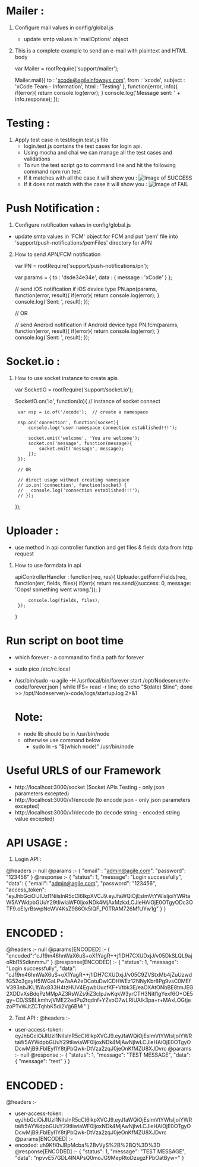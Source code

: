 
# Mailer :

1. Configure mail values in config/global.js

	- update smtp values in 'mailOptions' object

2. This is a complete example to send an e-mail with plaintext and HTML body

	var Mailer = rootRequire('support/mailer');

 	Mailer.mail({
		to 		: 'xcode@agileinfoways.com',
		from 	: 'xcode',
		subject : 'xCode Team - Information',
		html	: 'Testing'
	}, function(error, info){
		if(error){
			return console.log(error);
		}
		console.log('Message sent: ' + info.response);
	});

# Testing :

1. Apply test case in test/login.test.js file
	- login.test.js contains the test cases for login api. 
	- Using mocha and chai we can manage all the test cases and validations
	- To run the test script go to command line and hit the following command 
    npm run test
 	- If it matches with all the case it will show you : 
 		![Image of SUCCESS](https://github.com/ajaxporiya/dotininfotech_node/tree/master/uploads/success.jpg)
 	- If it does not match with the case it will show you : 
 		![Image of FAIL](https://github.com/ajaxporiya/dotininfotech_node/tree/master/uploads/fail.jpg)



# Push Notification :

1. Configure notification values in config/global.js

  - update smtp values in 'FCM' object for FCM and put 'pem' file into 'support/push-notifications/pemFiles' directory for APN

2. How to send APN/FCM notification

	var PN = rootRequire('support/push-notifications/pn');

	var params = {
		to : 'dsde34e34e',
		data  : { message : 'xCode' }
	};

	// send iOS notification if iOS device type
	PN.apn(params, function(error, result){
		if(error){
			return console.log(error);
		}
		console.log('Sent: ', result);
	});

	// OR

	// send Android notification if Android device type
	PN.fcm(params, function(error, result){
		if(error){
			return console.log(error);
		}
		console.log('Sent: ', result);
	});


#  Socket.io :

1. How to use socket instance to create apis

	var SocketIO = rootRequire('support/socket.io');

	SocketIO.on('io', function(io){ // instance of socket connect

		var nsp = io.of('/xcode'); 	// create a namespace

		nsp.on('connection', function(socket){
			console.log('user namespace connection established!!!');

			socket.emit('welcome', 'You are welcome');
			socket.on('message', function(message){
				socket.emit('message', message);
			});
		});

		// OR

		// direct usage without creating namespace
		// io.on('connection', function(socket) {
		//	 console.log('connection established!!!');
		// });
	});


# Uploader :

 - use method in api controller function and get files & fields data from http request

1. How to use formdata in api

	apiControllerHandler : function(req, res){
		Uploader.getFormFields(req, function(err, fields, files){
			if(err){
				return res.send({success: 0, message: 'Oops! something went wrong.'});
			}

			console.log(fields, files);
		});
	}


# Run script on boot time
- which forever - a command to find a path for forever
- sudo pico /etc/rc.local
- /usr/bin/sudo -u agile -H /usr/local/bin/forever start /opt/Nodeserver/x-code/forever.json | while IFS= read -r line; do echo "$(date) $line"; done >> /opt/Nodeserver/x-code/logs/startup.log 2>&1

  # Note:
   - node lib should be in /usr/bin/node
   - otherwise use command below
       - sudo ln -s "$(which node)" /usr/bin/node


# Useful URLS of our Framework
- http://localhost:3000/socket (Socket APIs Testing - only json parameters excepted)
- http://localhost:3000/v1/encode  (to encode json - only json parameters excepted)
- http://localhost:3000/v1/decode (to decode string - encoded string value excepted)


# API USAGE :

1. Login API :

@headers :- null
@params :-
{
	"email" : "admin@agile.com",
	"password": "123456"
}
@response :-
{
    "status": 1,
    "message": "Login successfully",
    "data": {
        "email": "admin@agile.com",
        "password": "123456",
        "access_token": "eyJhbGciOiJIUzI1NiIsInR5cCI6IkpXVCJ9.eyJfaWQiOjEsImVtYWlsIjoiYWRtaW5AYWdpbGUuY29tIiwiaWF0IjoxNDk4MjAxMzkxLCJleHAiOjE0OTgyODc3OTF9.oEIyrBswpNcWV4KsZ986Ok5lQF_P0TRAM726MfUYw1g"
    }
}

# ENCODED :
@headers :- null
@params[ENCODED] :-
{
	"encoded":"cJ19m46hnWaX6uS+oX1YagR++jfIDH7CXUDxjJ/v05DkSLQL9ajoRbl15SdknmmJ"
}
@response[ENCODED] :-
{
    "status": 1,
    "message": "Login successfully",
    "data": "cJ19m46hnWaX6uS+oX1YagR++jfIDH7CXUDxjJ/v05C9ZVStxMb4jZuUzwdfG52o3gayH5IWGaLPw7aAA2eDCotuDwlCDHWEz12NNyKbr8Pg9vsC0MEfV393nbJKL1f/Ax833H4tzHUV4EgwbUucfKF+Vtbk3E/eaOXAtONbBE8tmJEG2XDDvXsBdqPzMMpAZ3RsWZs9iZ3cIpJwKqkW3yrCTH3NitI1gYexf6O+OE5gy+CD/SSBLkmhvjVME22edPu2tqdnf+YZvoO7wLRIUAIk3pa+r+MAxLOGtjezoPTvWJtZCTqhbK5di2Vg6BMi"
}


2. Test API :
@headers :-
 - user-access-token: eyJhbGciOiJIUzI1NiIsInR5cCI6IkpXVCJ9.eyJfaWQiOjEsImVtYWlsIjoiYWRtaW5AYWdpbGUuY29tIiwiaWF0IjoxNDk4MjAwNjIwLCJleHAiOjE0OTgyODcwMjB9.FbIEyI1Y8tjPbQwk-DtVza2zqJ0jeOnKfMZU8XJDvrc
@params :- null
@response :-
{
    "status": 1,
    "message": "TEST MESSAGE",
    "data": {
        "message": "test"
    }
}

# ENCODED :
@headers :-
 - user-access-token: eyJhbGciOiJIUzI1NiIsInR5cCI6IkpXVCJ9.eyJfaWQiOjEsImVtYWlsIjoiYWRtaW5AYWdpbGUuY29tIiwiaWF0IjoxNDk4MjAwNjIwLCJleHAiOjE0OTgyODcwMjB9.FbIEyI1Y8tjPbQwk-DtVza2zqJ0jeOnKfMZU8XJDvrc
@params[ENCODED] :-
 - encoded: uh9KfKhJBpMcba%2BvVyS%2B%2BQ%3D%3D
@response[ENCODED] :-
{
    "status": 1,
    "message": "TEST MESSAGE",
    "data": "npvvE57GDL4lNAPsQ0moJG9MepRtoDzugzFPbOatByw="
}